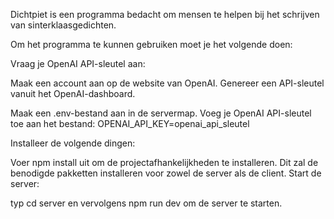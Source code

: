 Dichtpiet is een programma bedacht om mensen te helpen bij het schrijven van sinterklaasgedichten.

Om het programma te kunnen gebruiken moet je het volgende doen:

Vraag je OpenAI API-sleutel aan:

Maak een account aan op de website van OpenAI.
Genereer een API-sleutel vanuit het OpenAI-dashboard.

Maak een .env-bestand aan in de servermap.
Voeg je OpenAI API-sleutel toe aan het bestand:
OPENAI_API_KEY=openai_api_sleutel

Installeer de volgende dingen:

Voer npm install uit om de projectafhankelijkheden te installeren. Dit zal de benodigde pakketten installeren voor zowel de server als de client.
Start de server:

typ cd server en vervolgens npm run dev om de server te starten.
